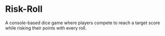 # Risk-Roll
A console-based dice game where players compete to reach a target score while risking their points with every roll.
